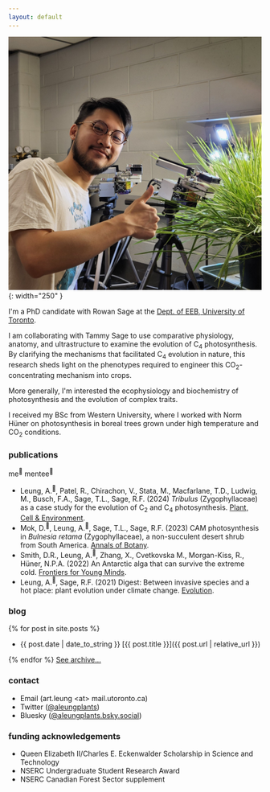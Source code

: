 ```yaml
---
layout: default
---
```


![pic of me](/assets/portrait.jpg){: width="250" }

I'm a PhD candidate with Rowan Sage at the <a href='https://eeb.utoronto.ca'>Dept. of EEB, University of Toronto</a>.

I am collaborating with Tammy Sage to use comparative physiology, anatomy, and ultrastructure to examine the evolution of C<sub>4</sub> photosynthesis. By clarifying the mechanisms that facilitated C<sub>4</sub> evolution in nature, this research sheds light on the phenotypes required to engineer this CO<sub>2</sub>-concentrating mechanism into crops.

More generally, I'm interested the ecophysiology and biochemistry of photosynthesis and the evolution of complex traits. 

I received my BSc from Western University, where I worked with Norm Hüner on photosynthesis in boreal trees grown under high temperature and CO<sub>2</sub> conditions.

### publications

me<sup>🌵</sup> mentee<sup>🤩</sup>

- Leung, A.<sup>🌵</sup>, Patel, R., Chirachon, V., Stata, M., Macfarlane, T.D., Ludwig, M., Busch, F.A., Sage, T.L., Sage, R.F. (2024) *Tribulus* (Zygophyllaceae) as a case study for the evolution of C<sub>2</sub> and C<sub>4</sub> photosynthesis. [Plant, Cell & Environment](https://doi.org/10.1111/pce.15069).
- Mok, D.<sup>🤩</sup>, Leung, A.<sup>🌵</sup>, Sage, T.L., Sage, R.F. (2023) CAM photosynthesis in *Bulnesia retama* (Zygophyllaceae), a non-succulent desert shrub from South America. [Annals of Botany](https://doi.org/10.1093/aob/mcad114).
- Smith, D.R., Leung, A.<sup>🌵</sup>, Zhang, X., Cvetkovska M., Morgan-Kiss, R., Hüner, N.P.A. (2022) An Antarctic alga that can survive the extreme cold. [Frontiers for Young Minds](https://doi.org/10.3389/frym.2022.740838).
- Leung, A.<sup>🌵</sup>, Sage, R.F. (2021) Digest: Between invasive species and a hot place: plant evolution under climate change. [Evolution](https://doi.org/10.1111/evo.14352).

### blog
{% for post in site.posts %}
- {{ post.date | date_to_string }} [{{ post.title }}]({{ post.url | relative_url }})<br>

{% endfor %}
[See archive...](/archive)

### contact
- Email (art.leung \<at\> mail.utoronto.ca)
- Twitter ([@aleungplants](https://twitter.com/aleungplants))
- Bluesky ([@aleungplants.bsky.social](https://bsky.app/profile/aleungplants.bsky.social))

### funding acknowledgements
- Queen Elizabeth II/Charles E. Eckenwalder Scholarship in Science and Technology
- NSERC Undergraduate Student Research Award
- NSERC Canadian Forest Sector supplement
